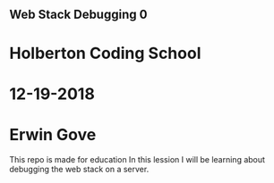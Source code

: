 ## Web Stack Debugging 0
# Holberton Coding School
# 12-19-2018
# Erwin Gove
This repo is made for education
In this lession I will be learning about debugging the web stack on a server.